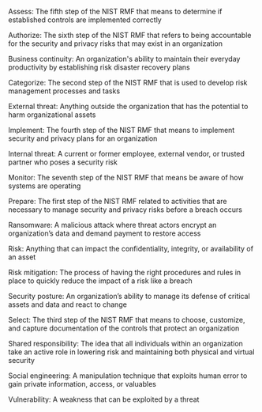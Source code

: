 Assess: The fifth step of the NIST RMF that means to determine if established controls are implemented correctly

Authorize: The sixth step of the NIST RMF that refers to being accountable for the security and privacy risks that may exist in an organization

Business continuity: An organization's ability to maintain their everyday productivity by establishing risk disaster recovery plans

Categorize: The second step of the NIST RMF that is used to develop risk management processes and tasks

External threat: Anything outside the organization that has the potential to harm organizational assets

Implement: The fourth step of the NIST RMF that means to implement security and privacy plans for an organization

Internal threat: A current or former employee, external vendor, or trusted partner who poses a security risk

Monitor: The seventh step of the NIST RMF that means be aware of how systems are operating

Prepare: The first step of the NIST RMF related to activities that are necessary to manage security and privacy risks before a breach occurs

Ransomware: A malicious attack where threat actors encrypt an organization’s data and demand payment to restore access 

Risk: Anything that can impact the confidentiality, integrity, or availability of an asset

Risk mitigation: The process of having the right procedures and rules in place to quickly reduce the impact of a risk like a breach

Security posture: An organization’s ability to manage its defense of critical assets and data and react to change

Select: The third step of the NIST RMF that means to choose, customize, and capture documentation of the controls that protect an organization

Shared responsibility: The idea that all individuals within an organization take an active role in lowering risk and maintaining both physical and virtual security

Social engineering: A manipulation technique that exploits human error to gain private information, access, or valuables 

Vulnerability: A weakness that can be exploited by a threat
